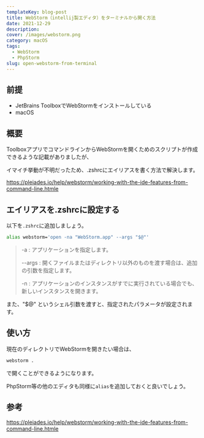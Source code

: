 ```yaml
---
templateKey: blog-post
title: WebStorm（intellij製エディタ）をターミナルから開く方法
date: 2021-12-29
description:
cover: /images/webstorm.png
category: macOS
tags:
  - WebStorm
  - PhpStorm
slug: open-webstorm-from-terminal
---
```


## 前提

- JetBrains ToolboxでWebStormをインストールしている
- macOS

## 概要

ToolboxアプリでコマンドラインからWebStormを開くためのスクリプトが作成できるような記載がありましたが、

イマイチ挙動が不明だったため、.zshrcにエイリアスを書く方法で解決します。

<https://pleiades.io/help/webstorm/working-with-the-ide-features-from-command-line.htmle>

## エイリアスを.zshrcに設定する

以下を`.zshrc`に追加しましょう。

```bash
alias webstorm='open -na "WebStorm.app" --args "$@"'
```

> -a : アプリケーションを指定します。
> 
> --args : 開くファイルまたはディレクトリ以外のものを渡す場合は、追加の引数を指定します。
> 
> -n : アプリケーションのインスタンスがすでに実行されている場合でも、新しいインスタンスを開きます。

また、"$@" というシェル引数を渡すと、指定されたパラメータが設定されます。

## 使い方

現在のディレクトリでWebStormを開きたい場合は、

```bash
webstorm .
```

で開くことができるようになります。

PhpStorm等の他のエディタも同様に`alias`を追加しておくと良いでしょう。

## 参考

<https://pleiades.io/help/webstorm/working-with-the-ide-features-from-command-line.htmle>